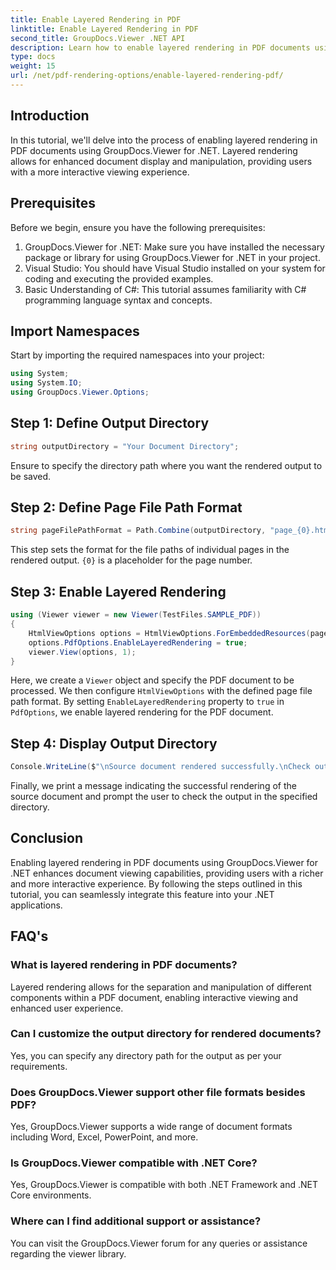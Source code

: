 ```yaml
---
title: Enable Layered Rendering in PDF
linktitle: Enable Layered Rendering in PDF
second_title: GroupDocs.Viewer .NET API
description: Learn how to enable layered rendering in PDF documents using GroupDocs.Viewer for .NET. Enhance document viewing experience effortlessly.
type: docs
weight: 15
url: /net/pdf-rendering-options/enable-layered-rendering-pdf/
---
```

## Introduction
In this tutorial, we'll delve into the process of enabling layered rendering in PDF documents using GroupDocs.Viewer for .NET. Layered rendering allows for enhanced document display and manipulation, providing users with a more interactive viewing experience.
## Prerequisites
Before we begin, ensure you have the following prerequisites:
1. GroupDocs.Viewer for .NET: Make sure you have installed the necessary package or library for using GroupDocs.Viewer for .NET in your project.
2. Visual Studio: You should have Visual Studio installed on your system for coding and executing the provided examples.
3. Basic Understanding of C#: This tutorial assumes familiarity with C# programming language syntax and concepts.

## Import Namespaces
Start by importing the required namespaces into your project:
```csharp
using System;
using System.IO;
using GroupDocs.Viewer.Options;
```
## Step 1: Define Output Directory
```csharp
string outputDirectory = "Your Document Directory";
```
Ensure to specify the directory path where you want the rendered output to be saved.
## Step 2: Define Page File Path Format
```csharp
string pageFilePathFormat = Path.Combine(outputDirectory, "page_{0}.html");
```
This step sets the format for the file paths of individual pages in the rendered output. `{0}` is a placeholder for the page number.
## Step 3: Enable Layered Rendering
```csharp
using (Viewer viewer = new Viewer(TestFiles.SAMPLE_PDF))
{
    HtmlViewOptions options = HtmlViewOptions.ForEmbeddedResources(pageFilePathFormat);
    options.PdfOptions.EnableLayeredRendering = true;
    viewer.View(options, 1);
}
```
Here, we create a `Viewer` object and specify the PDF document to be processed. We then configure `HtmlViewOptions` with the defined page file path format. By setting `EnableLayeredRendering` property to `true` in `PdfOptions`, we enable layered rendering for the PDF document.
## Step 4: Display Output Directory
```csharp
Console.WriteLine($"\nSource document rendered successfully.\nCheck output in {outputDirectory}.");
```
Finally, we print a message indicating the successful rendering of the source document and prompt the user to check the output in the specified directory.

## Conclusion
Enabling layered rendering in PDF documents using GroupDocs.Viewer for .NET enhances document viewing capabilities, providing users with a richer and more interactive experience. By following the steps outlined in this tutorial, you can seamlessly integrate this feature into your .NET applications.
## FAQ's
### What is layered rendering in PDF documents?
Layered rendering allows for the separation and manipulation of different components within a PDF document, enabling interactive viewing and enhanced user experience.
### Can I customize the output directory for rendered documents?
Yes, you can specify any directory path for the output as per your requirements.
### Does GroupDocs.Viewer support other file formats besides PDF?
Yes, GroupDocs.Viewer supports a wide range of document formats including Word, Excel, PowerPoint, and more.
### Is GroupDocs.Viewer compatible with .NET Core?
Yes, GroupDocs.Viewer is compatible with both .NET Framework and .NET Core environments.
### Where can I find additional support or assistance?
You can visit the GroupDocs.Viewer forum for any queries or assistance regarding the viewer library.
